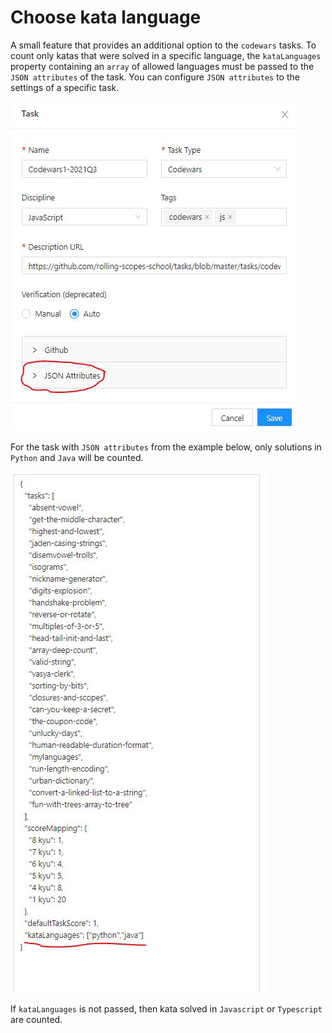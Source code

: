 # Choose kata language

A small feature that provides an additional option to the `codewars` tasks.
To count only katas that were solved in a specific language, the `kataLanguages` ​​property containing an `array` of allowed languages ​​must be passed to the `JSON attributes` of the task.
You can configure `JSON attributes` to the settings of a specific task.

![Task settings](./img/choose-kata-languages/task-settings.JPG)

For the task with `JSON attributes` ​​from the example below, only solutions in `Python` and `Java` will be counted.

![Task settings](./img/choose-kata-languages/task-json.JPG)

If `kataLanguages` ​​is not passed, then kata solved in `Javascript` or `Typescript` are counted.
